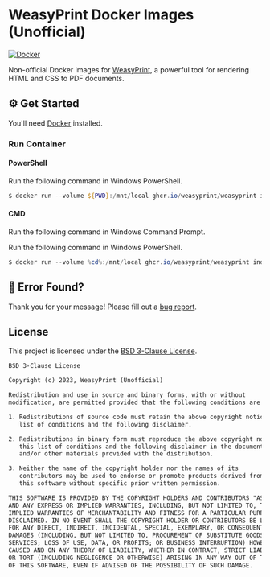 # WeasyPrint Docker Images (Unofficial)

[![Docker](../../actions/workflows/docker.yml/badge.svg)](../../actions/workflows/docker.yml)

Non-official Docker images for [WeasyPrint](https://weasyprint.org), a powerful tool for rendering HTML and CSS to PDF documents. 

## ⚙️ Get Started

You'll need [Docker](https://docker.com) installed.

### Run Container

#### PowerShell

Run the following command in Windows PowerShell.

```powershell
$ docker run --volume ${PWD}:/mnt/local ghcr.io/weasyprint/weasyprint index.html out.pdf
```

#### CMD

Run the following command in Windows Command Prompt.

Run the following command in Windows PowerShell.

```powershell
$ docker run --volume %cd%:/mnt/local ghcr.io/weasyprint/weasyprint index.html out.pdf
```

## 👷‍ Error Found?

Thank you for your message! Please fill out a [bug report](../../issues/new?assignees=&labels=&template=bug_report.md&title=).

## License

This project is licensed under the [BSD 3-Clause License](https://choosealicense.com/licenses/bsd-3-clause/).

```txt
BSD 3-Clause License

Copyright (c) 2023, WeasyPrint (Unofficial)

Redistribution and use in source and binary forms, with or without
modification, are permitted provided that the following conditions are met:

1. Redistributions of source code must retain the above copyright notice, this
   list of conditions and the following disclaimer.

2. Redistributions in binary form must reproduce the above copyright notice,
   this list of conditions and the following disclaimer in the documentation
   and/or other materials provided with the distribution.

3. Neither the name of the copyright holder nor the names of its
   contributors may be used to endorse or promote products derived from
   this software without specific prior written permission.

THIS SOFTWARE IS PROVIDED BY THE COPYRIGHT HOLDERS AND CONTRIBUTORS "AS IS"
AND ANY EXPRESS OR IMPLIED WARRANTIES, INCLUDING, BUT NOT LIMITED TO, THE
IMPLIED WARRANTIES OF MERCHANTABILITY AND FITNESS FOR A PARTICULAR PURPOSE ARE
DISCLAIMED. IN NO EVENT SHALL THE COPYRIGHT HOLDER OR CONTRIBUTORS BE LIABLE
FOR ANY DIRECT, INDIRECT, INCIDENTAL, SPECIAL, EXEMPLARY, OR CONSEQUENTIAL
DAMAGES (INCLUDING, BUT NOT LIMITED TO, PROCUREMENT OF SUBSTITUTE GOODS OR
SERVICES; LOSS OF USE, DATA, OR PROFITS; OR BUSINESS INTERRUPTION) HOWEVER
CAUSED AND ON ANY THEORY OF LIABILITY, WHETHER IN CONTRACT, STRICT LIABILITY,
OR TORT (INCLUDING NEGLIGENCE OR OTHERWISE) ARISING IN ANY WAY OUT OF THE USE
OF THIS SOFTWARE, EVEN IF ADVISED OF THE POSSIBILITY OF SUCH DAMAGE.
```
